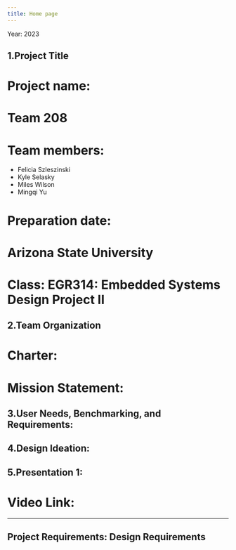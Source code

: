 ```yaml
---
title: Home page
---
```


Year: 2023

## 1.Project Title
# Project name: 
# Team 208
# Team members:
* Felicia Szleszinski
* Kyle Selasky
* Miles Wilson
* Mingqi Yu
# Preparation date: 
# Arizona State University 
# Class: EGR314: Embedded Systems Design Project II

## 2.Team Organization
# Charter:
# Mission Statement:

## 3.User Needs, Benchmarking, and Requirements:
 
## 4.Design Ideation:
 
## 5.Presentation 1:
# Video Link:
 
---
Project Requirements: Design Requirements 
---
